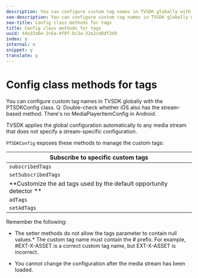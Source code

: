 ```yaml
---
description: You can configure custom tag names in TVSDK globally with the PTSDKConfig class. Q  Double-check whether iOS also has the stream-based method. There's no MediaPlayerItemConfig in Android.
seo-description: You can configure custom tag names in TVSDK globally with the PTSDKConfig class. Q  Double-check whether iOS also has the stream-based method. There's no MediaPlayerItemConfig in Android.
seo-title: Config class methods for tags
title: Config class methods for tags
uuid: 44a33a6e-2c6a-4f8f-bc3a-32e2cd8df2d9
index: y
internal: n
snippet: y
translate: y
---
```


# Config class methods for tags

You can configure custom tag names in TVSDK globally with the PTSDKConfig class. Q: Double-check whether iOS also has the stream-based method. There's no MediaPlayerItemConfig in Android.

TVSDK applies the global configuration automatically to any media stream that does not specify a stream-specific configuration. 

`PTSDKConfig` exposes these methods to manage the custom tags: 

| **Subscribe to specific custom tags** |
|---|
| `subscribedTags`  | Retrieves the current list of subscribed tags.  |
| `setSubscribedTags`  | Sets the list of subscribed tags that will be exposed to the application.  |
| **Customize the ad tags used by the default opportunity detector ** |
|  `adTags`  | Retrieves the current list of ad tags.  |
|  `setAdTags`  | Sets the list of ad tags that will be used by default opportunity generator.  |

Remember the following: 
* The setter methods do not allow the tags parameter to contain null values.* The custom tag name must contain the # prefix. For example, #EXT-X-ASSET is a correct custom tag name, but EXT-X-ASSET is incorrect. 

* You cannot change the configuration after the media stream has been loaded.


